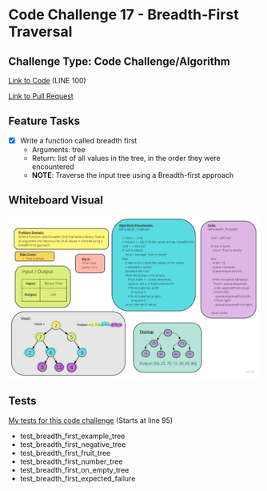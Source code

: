 # Code Challenge 17 - Breadth-First Traversal

## Challenge Type: Code Challenge/Algorithm

[Link to Code](trees.py) (LINE 100)

[Link to Pull Request](https://github.com/kassiebradshaw/data-structures-and-algorithms/pull/37)

## Feature Tasks

* [x] Write a function called breadth first
  * Arguments: tree
  * Return: list of all values in the tree, in the order they were encountered
  * **NOTE**: Traverse the input tree using a Breadth-first approach

## Whiteboard Visual

![Breadth-first Binary Tree traversal](breadth_first_BT.jpg)

## Tests

[My tests for this code challenge](/home/kbrad/codefellows/401/data-structures-and-algorithms/python/tests/test_trees.py) (Starts at line 95)

* test_breadth_first_example_tree
* test_breadth_first_negative_tree
* test_breadth_first_fruit_tree
* test_breadth_first_number_tree
* test_breadth_first_on_empty_tree
* test_breadth_first_expected_failure
